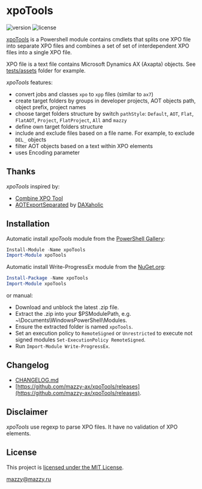 # xpoTools

![version](https://img.shields.io/badge/version-1.1.0-green.svg) ![license](https://img.shields.io/badge/license-MIT-blue.svg)

[xpoTools](https://github.com/mazzy-ax/xpoTools) is a Powershell module contains cmdlets that splits one XPO file into separate XPO files and combines a set of set of interdependent XPO files into a single XPO file.

XPO file is a text file contains Microsoft Dynamics AX (Axapta) objects. See [tests/assets](tests/assets) folder for example.

*xpoTools* features:

* convert jobs and classes `xpo` to `xpp` files (similar to `ax7`)
* create target folders by groups in developer projects, AOT objects path, object prefix, project names
* choose target folders structure by switch `pathStyle`: `Default`, `AOT`, `Flat`, `FlatAOT`, `Project`, `FlatProject`, `All` and `mazzy`
* define own target folders structure
* include and exclude files based on a file name. For example, to exclude `DEL_` objects
* filter AOT objects based on a text within XPO elements
* uses Encoding parameter

## Thanks

*xpoTools* inspired by:

* [Combine XPO Tool](https://msdn.microsoft.com/ru-ru/library/jj225589.aspx)
* [AOTExportSeparated](https://github.com/DAXaholic/AOTExportSeparated) by [DAXaholic](https://github.com/DAXaholic)

## Installation

Automatic install *xpoTools* module from the [PowerShell Gallery](https://www.powershellgallery.com/packages/xpoTools):

```powershell
Install-Module -Name xpoTools
Import-Module xpoTools
```

Automatic install Write-ProgressEx module from the [NuGet.org](https://www.nuget.org/packages/xpoTools):

```powershell
Install-Package -Name xpoTools
Import-Module xpoTools
```

or manual:

* Download and unblock the latest .zip file.
* Extract the .zip into your $PSModulePath, e.g. ~\Documents\WindowsPowerShell\Modules.
* Ensure the extracted folder is named `xpoTools`.
* Set an execution policy to `RemoteSigned` or `Unrestricted` to execute not signed modules `Set-ExecutionPolicy RemoteSigned`.
* Run `Import-Module Write-ProgressEx`.

## Changelog

* [CHANGELOG.md](CHANGELOG.md)
* [https://github.com/mazzy-ax/xpoTools/releases](https://github.com/mazzy-ax/xpoTools/releases).

## Disclaimer

*xpoTools* use regexp to parse XPO files. It have no validation of XPO elements.

## License

This project is [licensed under the MIT License](LICENSE).

mazzy@mazzy.ru